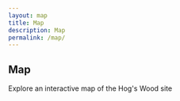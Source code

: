 ```yaml
---
layout: map
title: Map
description: Map
permalink: /map/
---
```


## Map

Explore an interactive map of the Hog's Wood site

